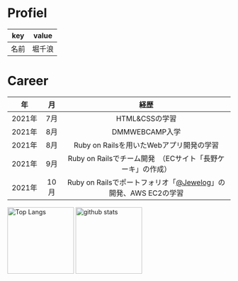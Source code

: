 <!--
**chinamiii/chinamiii** is a ✨ _special_ ✨ repository because its `README.md` (this file) appears on your GitHub profile.

Here are some ideas to get you started:

- 🔭 I’m currently working on ...
- 🌱 I’m currently learning ...
- 👯 I’m looking to collaborate on ...
- 🤔 I’m looking for help with ...
- 💬 Ask me about ...
- 📫 How to reach me: ...
- 😄 Pronouns: ...
- ⚡ Fun fact: ...
-->
# Profiel
|  key  |  value  |
| ---- | ---- |
|  名前  |  堀千浪  |


# Career
|  年|  月|経歴 |
| :---: | :---: | :---: |
| 2021年 |7月| HTML&CSSの学習 |
| 2021年　|8月| DMMWEBCAMP入学 |
| 2021年　|8月| Ruby on Railsを用いたWebアプリ開発の学習 |
| 2021年|9月| Ruby on Railsでチーム開発　（ECサイト「長野ケーキ」の作成）|
| 2021年|10月| Ruby on Railsでポートフォリオ「[@Jewelog](http://54.95.82.200/)」の開発、AWS EC2の学習 |


<p align="left"> 
  <img alt="Top Langs" height="150px" src="https://github-readme-stats.vercel.app/api/top-langs/?username=chinamiii&layout=compact&show_icons=true&theme=cobalt" />
  <img alt="github stats" height="150px" src="https://github-readme-stats.vercel.app/api?username=chinamiii&theme=cobalt&show_icons=ture" />
</p>
